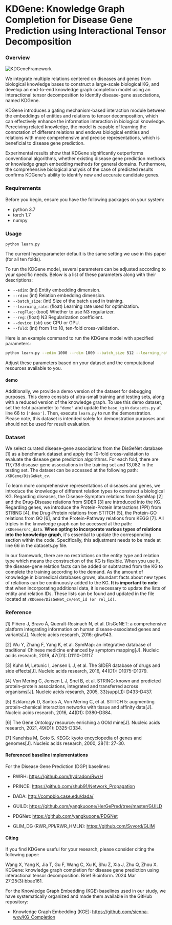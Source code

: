# KDGene: Knowledge Graph Completion for Disease Gene Prediction using Interactional Tensor Decomposition
### Overview

![KDGeneFramework](KDGeneFramework.png)

We integrate multiple relations centered on diseases and genes from biological knowledge bases to construct a large-scale biological KG, and develop an end-to-end knowledge graph completion model using an interactional tensor decomposition to identify disease-gene associations, named KDGene. 

KDGene introduces a gating mechanism-based interaction module between the embeddings of entities and relations to tensor decomposition, which can effectively enhance the information interaction in biological knowledge. Perceiving related knowledge, the model is capable of learning the connotation of different relations and endows biological entities and relations with more comprehensive and precise representations, which is beneficial to disease gene prediction. 

Experimental results show that KDGene significantly outperforms conventional algorithms, whether existing disease gene prediction methods or knowledge graph embedding methods for general domains. Furthermore, the comprehensive biological analysis of the case of predicted results confirms KDGene's ability to identify new and accurate candidate genes.

### Requirements

Before you begin, ensure you have the following packages on your system:

- python 3.7
- torch 1.7
- numpy

### Usage

```
python learn.py
```

The current hyperparameter default is the same setting we use in this paper (for all ten folds).

To run the KDGene model, several parameters can be adjusted according to your specific needs. Below is a list of these parameters along with their descriptions: 

- `--edim`: (int) Entity embedding dimension. 
- `--rdim`: (int) Relation embedding dimension. 
- `--batch_size`: (int) Size of the batch used in training.
- `--learning_rate`: (float) Learning rate used for optimization. 
- `--regFlag`: (bool) Whether to use N3 regularizer. 
- `--reg`: (float) N3 Regularization coefficient. 
- `--device`: (str) use CPU or GPU.
- `--fold`: (int) from 1 to 10, ten-fold cross-validation.

Here is an example command to run the KDGene model with specified parameters: 

```bash
python learn.py --edim 1000 --rdim 1000 --batch_size 512 --learning_rate 0.1 --reg 0.1 --device 'cuda:0' --fold 1
```

Adjust these parameters based on your dataset and the computational resources available to you.

#### demo 

Additionally, we provide a demo version of the dataset for debugging purposes. This demo consists of ultra-small training and testing sets, along with a reduced version of the knowledge graph. To use this demo dataset, set the `fold` parameter to `"demo"` and update the `base_kg` in `datasets.py` at line 66 to `['demo']`. Then, execute `learn.py` to run the demonstration. Please note, this dataset is intended solely for demonstration purposes and should not be used for result evaluation.

### Dataset

We select curated disease-gene associations from the DisGeNet database [1] as a benchmark dataset and apply the 10-fold cross-validation to evaluate the disease gene prediction algorithms. For each fold, there are 117,738 disease-gene associations in the training set and 13,082 in the testing set.  The dataset can be accessed at the following path: `/KDGene/DisGeNet_cv`.

To learn more comprehensive representations of diseases and genes, we introduce the knowledge of different relation types to construct a biological KG. Regarding diseases, the Disease-Symptom relations from SymMap [2] and the Drug-Disease relations from SIDER [3] are introduced into the KG. Regarding genes, we introduce the Protein-Protein Interactions (PPI) from STRING [4], the Drug-Protein relations from STITCH [5], the Protein-GO relations from GO [6], and the Protein-Pathway relations from KEGG [7]. All triples in the knowledge graph can be accessed at the path: `/KDGene/src_data`. **When opting to incorporate various types of relations into the knowledge graph**, it's essential to update the corresponding section within the code. Specifically, this adjustment needs to be made at line 66 in the datasets.py file.

In our framework, there are no restrictions on the entity type and relation type which means the construction of the KG is flexible. When you use it, the disease-gene relation facts can be added or subtracted from the KG to complete the training according to the demand. As the amount of knowledge in biomedical databases grows, abundant facts about new types of relations can be continuously added to the KG. **It is important to note** that when incorporating additional data, it is necessary to update the lists of entity and relation IDs. These lists can be found and updated in the file located at `/KDGene/DisGeNet_cv/ent_id (or rel_id)`.

### Reference

[1] Piñero J, Bravo À, Queralt-Rosinach N, et al. DisGeNET: a comprehensive platform integrating information on human disease-associated genes and variants[J]. Nucleic acids research, 2016: gkw943.

[2] Wu Y, Zhang F, Yang K, et al. SymMap: an integrative database of traditional Chinese medicine enhanced by symptom mapping[J]. Nucleic acids research, 2019, 47(D1): D1110-D1117.

[3] Kuhn M, Letunic I, Jensen L J, et al. The SIDER database of drugs and side effects[J]. Nucleic acids research, 2016, 44(D1): D1075-D1079.

[4] Von Mering C, Jensen L J, Snel B, et al. STRING: known and predicted protein–protein associations, integrated and transferred across organisms[J]. Nucleic acids research, 2005, 33(suppl_1): D433-D437.

[5] Szklarczyk D, Santos A, Von Mering C, et al. STITCH 5: augmenting protein–chemical interaction networks with tissue and affinity data[J]. Nucleic acids research, 2016, 44(D1): D380-D384.

[6] The Gene Ontology resource: enriching a GOld mine[J]. Nucleic acids research, 2021, 49(D1): D325-D334.

[7] Kanehisa M, Goto S. KEGG: kyoto encyclopedia of genes and genomes[J]. Nucleic acids research, 2000, 28(1): 27-30.

#### Referenced baseline implementations

For the Disease Gene Prediction (DGP) baselines:

- RWRH: https://github.com/hydradon/RwrH

- PRINCE: https://github.com/shub91/Network_Propagation

- DADA: http://compbio.case.edu/dada/

- GUILD: https://github.com/yangkuoone/HerGePred/tree/master/GUILD

- PDGNet: https://github.com/yangkuoone/PDGNet

- GLIM_DG (RWR_PPI/RWR_HMLN): https://github.com/Svvord/GLIM

#### Citing

If you find KDGene useful for your research, please consider citing the following paper:

Wang X, Yang K, Jia T, Gu F, Wang C, Xu K, Shu Z, Xia J, Zhu Q, Zhou X. KDGene: knowledge graph completion for disease gene prediction using interactional tensor decomposition. Brief Bioinform. 2024 Mar 27;25(3):bbae161.

For the Knowledge Graph Embedding (KGE) baselines used in our study, we have systematically organized and made them available in the GitHub repository:

- Knowledge Graph Embedding (KGE): https://github.com/sienna-wxy/KG_Completion

